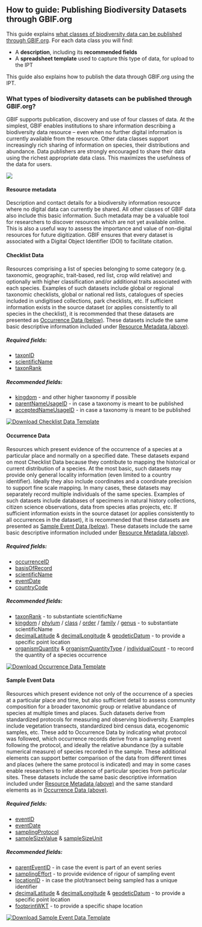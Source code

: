 ## How to guide: Publishing Biodiversity Datasets through GBIF.org

This guide explains [what classes of biodiversity data can be published through GBIF.org](#what-types-of-biodiversity-datasets-can-be-published-through-gbiforg). For each data class you will find:

* A **description**, including its **recommended fields**
* A **spreadsheet template** used to capture this type of data, for upload to the IPT

This guide also explains how to publish the data through GBIF.org using the IPT.

### What types of biodiversity datasets can be published through GBIF.org?

GBIF supports publication, discovery and use of four classes of data. At the simplest, GBIF enables institutions to share information describing a biodiversity data resource – even when no further digital information is currently available from the resource. Other data classes support increasingly rich sharing of information on species, their distributions and abundance. Data publishers are strongly encouraged to share their data using the richest appropriate data class. This maximizes the usefulness of the data for users. 

<img src='https://github.com/gbif/ipt/wiki/gbif-ipt-docs/ipt2/4classes.png' />

#### Resource metadata

Description and contact details for a biodiversity information resource where no digital data can currently be shared.  All other classes of GBIF data also include this basic information.  Such metadata may be a valuable tool for researchers to discover resources which are not yet available online.  This is also a useful way to assess the importance and value of non-digital resources for future digitization. GBIF ensures that every dataset is associated with a Digital Object Identifier (DOI) to facilitate citation.

#### Checklist Data

Resources comprising a list of species belonging to some category (e.g. taxonomic, geographic, trait-based, red list, crop wild relative) and optionally with higher classification and/or additional traits associated with each species.  Examples of such datasets include global or regional taxonomic checklists, global or national red lists, catalogues of species included in undigitised collections, park checklists, etc. If sufficient information exists in the source dataset (or applies consistently to all species in the checklist), it is recommended that these datasets are presented as [Occurrence Data (below)](howToPublish#occurrence-data).  These datasets include the same basic descriptive information included under [Resource Metadata (above)](howToPublish#resource-metadata).

##### Required fields: 
* [taxonID](http://rs.tdwg.org/dwc/terms/#taxonID)
* [scientificName](http://rs.tdwg.org/dwc/terms/#scientificName)
* [taxonRank](http://rs.tdwg.org/dwc/terms/#taxonRank)

##### Recommended fields: 
* [kingdom](http://rs.tdwg.org/dwc/terms/#kingdom) - and other higher taxonomy if possible
* [parentNameUsageID](http://rs.tdwg.org/dwc/terms/#parentNameUsageID) - in case a taxonomy is meant to be published
* [acceptedNameUsageID](http://rs.tdwg.org/dwc/terms/#acceptedNameUsageID) - in case a taxonomy is meant to be published

[![Download Checklist Data Template][2]][1]

  [1]: https://gbif-spreadsheet-processor.googlecode.com/svn/trunk/templates/checklist/checklist-3_v1.xlsx
  [2]: https://github.com/gbif/ipt/wiki/gbif-ipt-docs/ipt2/excel-template.png (Download Checklist Data Template)

#### Occurrence Data

Resources which present evidence of the occurrence of a species at a particular place and normally on a specified date.  These datasets expand on most Checklist Data because they contribute to mapping the historical or current distribution of a species. At the most basic, such datasets may provide only general locality information (even limited to a country identifier).  Ideally they also include coordinates and a coordinate precision to support fine scale mapping.  In many cases, these datasets may separately record multiple individuals of the same species. Examples of such datasets include databases of specimens in natural history collections, citizen science observations, data from species atlas projects, etc.  If sufficient information exists in the source dataset (or applies consistently to all occurrences in the dataset), it is recommended that these datasets are presented as [Sample Event Data (below)](howToPublish#sample-event-data).  These datasets include the same basic descriptive information included under [Resource Metadata (above)](howToPublish#resource-metadata).

##### Required fields: 
* [occurrenceID](http://rs.tdwg.org/dwc/terms/#occurrenceID)
* [basisOfRecord](http://rs.tdwg.org/dwc/terms/#basisOfRecord)
* [scientificName](http://rs.tdwg.org/dwc/terms/#scientificName)
* [eventDate](http://rs.tdwg.org/dwc/terms/#eventDate)
* [countryCode](http://rs.tdwg.org/dwc/terms/#countryCode)

##### Recommended fields: 
* [taxonRank](http://rs.tdwg.org/dwc/terms/#taxonRank) - to substantiate scientificName 
* [kingdom](http://rs.tdwg.org/dwc/terms/#kingdom) / [phylum](http://rs.tdwg.org/dwc/terms/#phylum) / [class](http://rs.tdwg.org/dwc/terms/#class) / [order](http://rs.tdwg.org/dwc/terms/#order) / [family](http://rs.tdwg.org/dwc/terms/#family) / [genus](http://rs.tdwg.org/dwc/terms/#family) - to substantiate scientificName 
* [decimalLatitude](http://rs.tdwg.org/dwc/terms/#decimalLatitude) & [decimalLongitude](http://rs.tdwg.org/dwc/terms/#decimalLongitude) & [geodeticDatum](http://rs.tdwg.org/dwc/terms/#geodeticDatum) - to provide a specific point location
* [organismQuantity](http://rs.tdwg.org/dwc/terms/#organismQuantity) & [organismQuantityType](http://rs.tdwg.org/dwc/terms/#organismQuantityType) / [individualCount](http://rs.tdwg.org/dwc/terms/#individualCount) - to record the quantity of a species occurrence

[![Download Occurrence Data Template][2]][1]

  [1]: https://gbif-spreadsheet-processor.googlecode.com/svn/trunk/templates/checklist/checklist-3_v1.xlsx
  [2]: https://github.com/gbif/ipt/wiki/gbif-ipt-docs/ipt2/excel-template.png (Download Occurrence Data Template)

#### Sample Event Data

Resources which present evidence not only of the occurrence of a species at a particular place and time, but also sufficient detail to assess community composition for a broader taxonomic group or relative abundance of species at multiple times and places.  Such datasets derive from standardized protocols for measuring and observing biodiversity.  Examples include vegetation transects, standardized bird census data, ecogenomic samples, etc. These add to Occurrence Data by indicating what protocol was followed, which occurrence records derive from a sampling event following the protocol, and ideally the relative abundance (by a suitable numerical measure) of species recorded in the sample.  These additional elements can support better comparison of the data from different times and places (where the same protocol is indicated) and may in some cases enable researchers to infer absence of particular species from particular sites. These datasets include the same basic descriptive information included under [Resource Metadata (above)](howToPublish#resource-metadata) and the same standard elements as in [Occurrence Data (above)](howToPublish#occurrence-data).

##### Required fields: 
* [eventID](http://rs.tdwg.org/dwc/terms/#eventID)
* [eventDate](http://rs.tdwg.org/dwc/terms/#eventDate)
* [samplingProtocol](http://rs.tdwg.org/dwc/terms/#samplingProtocol)
* [sampleSizeValue](http://rs.tdwg.org/dwc/terms/#sampleSizeValue) & [sampleSizeUnit](http://rs.tdwg.org/dwc/terms/#sampleSizeUnit)

##### Recommended fields: 
* [parentEventID](http://rs.tdwg.org/dwc/terms/#parentEventID) - in case the event is part of an event series
* [samplingEffort](http://rs.tdwg.org/dwc/terms/#samplingEffort) - to provide evidence of rigour of sampling event
* [locationID](http://rs.tdwg.org/dwc/terms/#locationID) - in case the plot/transect being sampled has a unique identifier
* [decimalLatitude](http://rs.tdwg.org/dwc/terms/#decimalLatitude) & [decimalLongitude](http://rs.tdwg.org/dwc/terms/#decimalLongitude) & [geodeticDatum](http://rs.tdwg.org/dwc/terms/#geodeticDatum) - to provide a specific point location
* [footprintWKT](http://rs.tdwg.org/dwc/terms/#footprintWKT) - to provide a specific shape location

[![Download Sample Event Data Template][2]][1]

  [1]: https://gbif-spreadsheet-processor.googlecode.com/svn/trunk/templates/checklist/checklist-3_v1.xlsx
  [2]: https://github.com/gbif/ipt/wiki/gbif-ipt-docs/ipt2/excel-template.png (Sample Event Data Template)